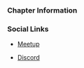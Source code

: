 ### Chapter Information

### Social Links

* [Meetup](https://www.meetup.com/meetup-group-owaspiitp/)


* [Discord](https://discord.gg/J3WUmK3wPK)
